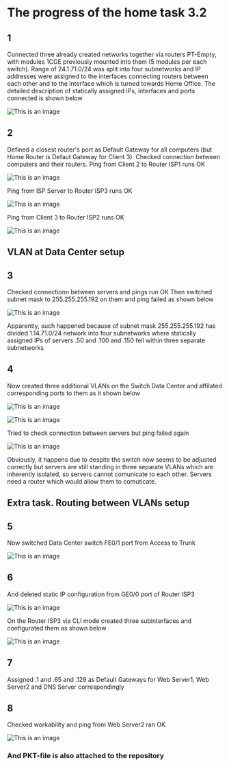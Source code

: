 # The progress of the home task 3.2

 ## 1
Connected three already created networks together via routers PT-Empty, with modules 1CGE previously mounted into them (5 modules per each switch).
Range of 24.1.71.0/24 was split into four subnetworks and IP addresses were assigned to the interfaces connecting routers between each other and to the interface which is turned towards Home Office.
The detailed description of statically assigned IPs, interfaces and ports connected is shown below

![This is an image](https://github.com/Ihor-2022/DevOps_online_Kyiv_2022Q1Q2/blob/master/m3/task3.2/001.png)

 ## 2
Defined a closest router's port as Default Gateway for all computers (but Home Router is Defaut Gateway for Client 3).
Checked connection between computers and their routers. 
Ping from Client 2 to Router ISP1 runs OK

![This is an image](https://github.com/Ihor-2022/DevOps_online_Kyiv_2022Q1Q2/blob/master/m3/task3.2/002.png)

Ping from ISP Server to Router ISP3 runs OK

![This is an image](https://github.com/Ihor-2022/DevOps_online_Kyiv_2022Q1Q2/blob/master/m3/task3.2/003.png)

Ping from Client 3 to Router ISP2 runs OK

![This is an image](https://github.com/Ihor-2022/DevOps_online_Kyiv_2022Q1Q2/blob/master/m3/task3.2/004.png)

 ## VLAN at Data Center setup
 ## 3
Checked connectionn between servers and pings run OK
Then switched subnet mask to 255.255.255.192 on them and ping failed as shown below

![This is an image](https://github.com/Ihor-2022/DevOps_online_Kyiv_2022Q1Q2/blob/master/m3/task3.2/005.png)

Apparently, such happened because of subnet mask 255.255.255.192 has divided 1.14.71.0/24 network into four subnetworks where statically assigned IPs of servers .50 and .100 and .150 fell within three separate subnetworks

 ## 4
Now created three additional VLANs on the Switch Data Center and affilated corresponding ports to them as it shown below

![This is an image](https://github.com/Ihor-2022/DevOps_online_Kyiv_2022Q1Q2/blob/master/m3/task3.2/006.png)

![This is an image](https://github.com/Ihor-2022/DevOps_online_Kyiv_2022Q1Q2/blob/master/m3/task3.2/007.png)

Tried to check connection between servers but ping failed again 

![This is an image](https://github.com/Ihor-2022/DevOps_online_Kyiv_2022Q1Q2/blob/master/m3/task3.2/008.png)

Obviously, it happens due to despite the switch now seems to be adjusted correctly but servers are still standing in three separate VLANs which are inherently isolated, so servers cannot comunicate to each other. Servers need a router which would allow them to comuticate. 

 ## Extra task. Routing between VLANs setup
 ## 5
Now switched Data Center switch FE0/1 port from Access to Trunk

![This is an image](https://github.com/Ihor-2022/DevOps_online_Kyiv_2022Q1Q2/blob/master/m3/task3.2/009.png)

 ## 6 
 And deleted static IP configuration from GE0/0 port of Router ISP3

![This is an image](https://github.com/Ihor-2022/DevOps_online_Kyiv_2022Q1Q2/blob/master/m3/task3.2/010.png)

On the Router ISP3 via CLI mode created three subinterfaces and configurated them as shown below

![This is an image](https://github.com/Ihor-2022/DevOps_online_Kyiv_2022Q1Q2/blob/master/m3/task3.2/011.png)

 ## 7
Assigned .1 and .65 and .129 as Default Gateways for Web Server1, Web Server2 and DNS Server correspondingly

 ## 8
Checked workability and ping from Web Server2 ran OK

![This is an image](https://github.com/Ihor-2022/DevOps_online_Kyiv_2022Q1Q2/blob/master/m3/task3.2/012.png)

### And PKT-file is also attached to the repository
